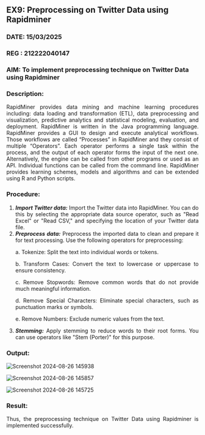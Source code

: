 ## EX9: Preprocessing on Twitter Data using Rapidminer

### DATE: 15/03/2025
### REG : 212222040147
### AIM: To implement preprocessing technique on Twitter Data using Rapidminer


### Description: 
<div align = "justify">
RapidMiner provides data mining and machine learning procedures including: data loading and transformation (ETL), data preprocessing and visualization, 
predictive analytics and statistical modeling, evaluation, and deployment. RapidMiner is written in the Java programming language. 
RapidMiner provides a GUI to design and execute analytical workflows. Those workflows are called “Processes” in RapidMiner and they consist of multiple “Operators”. 
Each operator performs a single task within the process, and the output of each operator forms the input of the next one. Alternatively, the engine can be called from 
other programs or used as an API. Individual functions can be called from the command line. 
RapidMiner provides learning schemes, models and algorithms and can be extended using R and Python scripts.

### Procedure:
1) ***Import Twitter data:*** Import the Twitter data into RapidMiner. You can do this by selecting the appropriate
data source operator, such as "Read Excel" or "Read CSV," and specifying the location of your Twitter data
file.
2) ***Preprocess data:*** Preprocess the imported data to clean and prepare it for text processing. Use the following
operators for preprocessing:
    <p>a. Tokenize: Split the text into individual words or tokens.
    <p>b. Transform Cases: Convert the text to lowercase or uppercase to ensure consistency.
    <p>c. Remove Stopwords: Remove common words that do not provide much meaningful information.
    <p>d. Remove Special Characters: Eliminate special characters, such as punctuation marks or symbols.
    <p>e. Remove Numbers: Exclude numeric values from the text.
3) ***Stemming:*** Apply stemming to reduce words to their root forms. You can use operators like "Stem (Porter)"
for this purpose.


### Output:
![Screenshot 2024-08-26 145938](https://github.com/user-attachments/assets/6acf5fde-452d-4510-b7c0-1ae9a477d63d)

![Screenshot 2024-08-26 145857](https://github.com/user-attachments/assets/3d6b5828-b84e-47a6-9ae6-99d7a3c91d63)

![Screenshot 2024-08-26 145725](https://github.com/user-attachments/assets/d791713e-86c3-4d86-85e3-632b518792c7)

### Result:
Thus, the preprocessing technique on Twitter Data using Rapidminer is implemented successfully.
